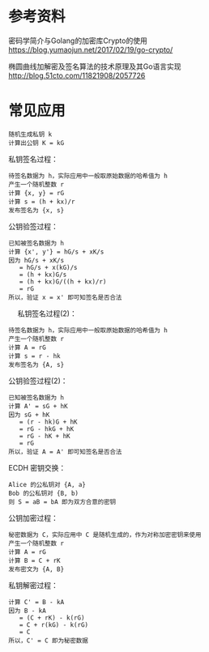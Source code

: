# 参考资料

密码学简介与Golang的加密库Crypto的使用
https://blog.yumaojun.net/2017/02/19/go-crypto/

椭圆曲线加解密及签名算法的技术原理及其Go语言实现
http://blog.51cto.com/11821908/2057726

# 常见应用

	随机生成私钥 k
	计算出公钥 K = kG

私钥签名过程：

	待签名数据为 h，实际应用中一般取原始数据的哈希值为 h
	产生一个随机整数 r
	计算 {x, y} = rG
	计算 s = (h + kx)/r
	发布签名为 {x, s}

公钥验签过程：

	已知被签名数据为 h
	计算 {x', y'} = hG/s + xK/s
	因为 hG/s + xK/s
	   = hG/s + x(kG)/s
	   = (h + kx)G/s
	   = (h + kx)G/((h + kx)/r)
	   = rG
	所以，验证 x = x' 即可知签名是否合法

 
私钥签名过程(2)：

	待签名数据为 h，实际应用中一般取原始数据的哈希值为 h
	产生一个随机整数 r
	计算 A = rG
	计算 s = r - hk
	发布签名为 {A, s}

公钥验签过程(2)：

	已知被签名数据为 h
	计算 A' = sG + hK
	因为 sG + hK
	   = (r - hk)G + hK
	   = rG - hkG + hK
	   = rG - hK + hK
	   = rG
	所以，验证 A = A' 即可知签名是否合法

ECDH 密钥交换：

	Alice 的公私钥对 {A, a}
	Bob 的公私钥对 {B, b)
	则 S = aB = bA 即为双方合意的密钥

公钥加密过程：

	秘密数据为 C，实际应用中 C 是随机生成的，作为对称加密密钥来使用
	产生一个随机整数 r
	计算 A = rG
	计算 B = C + rK
	发布密文为 {A, B}

私钥解密过程：

	计算 C' = B - kA
	因为 B - kA
	   = (C + rK) - k(rG)
	   = C + r(kG) - k(rG)
	   = C
	所以，C' = C 即为秘密数据
